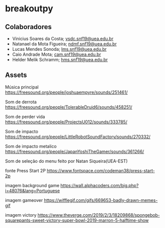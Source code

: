 # breakoutpy

## Colaboradores

 - Vinicius Soares da Costa; vsdc.snf19@uea.edu.br
 - Natanael da Mota Figueira; ndmf.snf19@uea.edu.br
 - Lucas Mendes Sonoda; lms.snf19@uea.edu.br
 - Caio Andrade Mota; cam.snf19@uea.edu.br
 - Helder Melik Schramm; hms.snf19@uea.edu.br
 
 ## Assets

Música principal
https://freesound.org/people/joshuaempyre/sounds/251461/

Som de derrota
https://freesound.org/people/TolerableDruid6/sounds/458251/

Som de perder vida
https://freesound.org/people/ProjectsU012/sounds/333785/

Som de impacto
https://freesound.org/people/LittleRobotSoundFactory/sounds/270332/

Som de impacto metalico
https://freesound.org/people/JapanYoshiTheGamer/sounds/361266/

Som de seleção do menu
feito por Natan Siqueira(UEA-EST)

fonte Press Start 2P
https://www.fontspace.com/codeman38/press-start-2p

imagem background game
https://wall.alphacoders.com/big.php?i=48076&lang=Portuguese

imagem gameover
https://wifflegif.com/gifs/669653-badly-drawn-memes-gif

imagem victory
https://www.theverge.com/2019/2/3/18209868/spongebob-squarepants-sweet-victory-super-bowl-2019-marron-5-halftime-show
